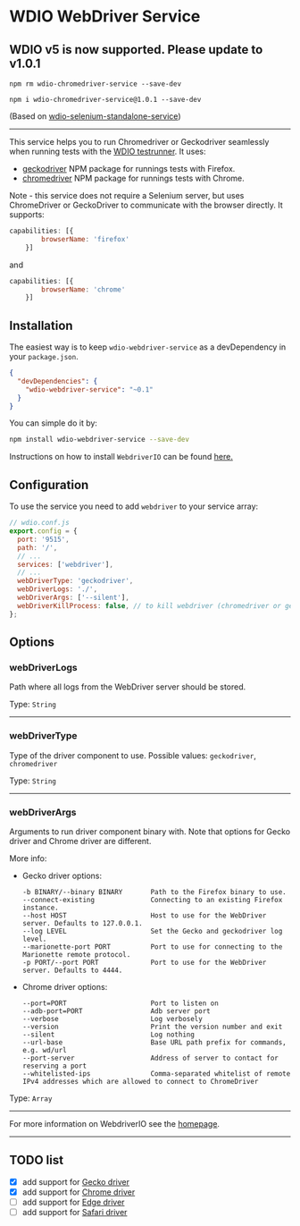 WDIO WebDriver Service
================================

## WDIO v5 is now supported. Please update to v1.0.1

```npm rm wdio-chromedriver-service --save-dev```

```npm i wdio-chromedriver-service@1.0.1 --save-dev```


(Based on [wdio-selenium-standalone-service](https://github.com/webdriverio/wdio-selenium-standalone-service))

----

This service helps you to run Chromedriver or Geckodriver seamlessly when running tests with the [WDIO testrunner](http://webdriver.io/guide/testrunner/gettingstarted.html). 
It uses:
- [geckodriver](https://www.npmjs.com/package/geckodriver) NPM package for runnings tests with Firefox.
- [chromedriver](https://www.npmjs.com/package/chromedriver) NPM package for runnings tests with Chrome.


Note - this service does not require a Selenium server, but uses ChromeDriver or GeckoDriver to communicate with the browser directly.
It supports:

```js
capabilities: [{
        browserName: 'firefox'
    }]
```

and 

```js
capabilities: [{
        browserName: 'chrome'
    }]
```

## Installation

The easiest way is to keep `wdio-webdriver-service` as a devDependency in your `package.json`.

```json
{
  "devDependencies": {
    "wdio-webdriver-service": "~0.1"
  }
}
```

You can simple do it by:

```bash
npm install wdio-webdriver-service --save-dev
```

Instructions on how to install `WebdriverIO` can be found [here.](http://webdriver.io/guide/getstarted/install.html)

## Configuration

To use the service you need to add `webdriver` to your service array:

```js
// wdio.conf.js
export.config = {
  port: '9515',
  path: '/',
  // ...
  services: ['webdriver'],
  // ...
  webDriverType: 'geckodriver',
  webDriverLogs: './',
  webDriverArgs: ['--silent'],
  webDriverKillProcess: false, // to kill webdriver (chromedriver or geckodriver) process after complete, default true
};
```

## Options

### webDriverLogs
Path where all logs from the WebDriver server should be stored.

Type: `String`

----

### webDriverType
Type of the driver component to use.
Possible values: `geckodriver`, `chromedriver`

Type: `String`

----

### webDriverArgs
Arguments to run driver component binary with.
Note that options for Gecko driver and Chrome driver are different.

More info:
- Gecko driver options:
  ```
  -b BINARY/--binary BINARY       Path to the Firefox binary to use.
  --connect-existing              Connecting to an existing Firefox instance. 
  --host HOST                     Host to use for the WebDriver server. Defaults to 127.0.0.1.
  --log LEVEL                     Set the Gecko and geckodriver log level.
  --marionette-port PORT          Port to use for connecting to the Marionette remote protocol.
  -p PORT/--port PORT             Port to use for the WebDriver server. Defaults to 4444.
  ```

- Chrome driver options:
  ```
  --port=PORT                     Port to listen on
  --adb-port=PORT                 Adb server port
  --verbose                       Log verbosely
  --version                       Print the version number and exit
  --silent                        Log nothing
  --url-base                      Base URL path prefix for commands, e.g. wd/url
  --port-server                   Address of server to contact for reserving a port
  --whitelisted-ips               Comma-separated whitelist of remote IPv4 addresses which are allowed to connect to ChromeDriver
  ```

Type: `Array`

----

For more information on WebdriverIO see the [homepage](http://webdriver.io).

----

## TODO list
- [x] add support for [Gecko driver](https://github.com/mozilla/geckodriver/releases/)
- [x] add support for [Chrome driver](http://chromedriver.storage.googleapis.com/index.html)
- [ ] add support for [Edge driver](http://go.microsoft.com/fwlink/?LinkId=619687)
- [ ] add support for [Safari driver](https://developer.apple.com/library/prerelease/content/releasenotes/General/WhatsNewInSafari/Articles/Safari_10_0.html#//apple_ref/doc/uid/TP40014305-CH11-DontLinkElementID_28)
